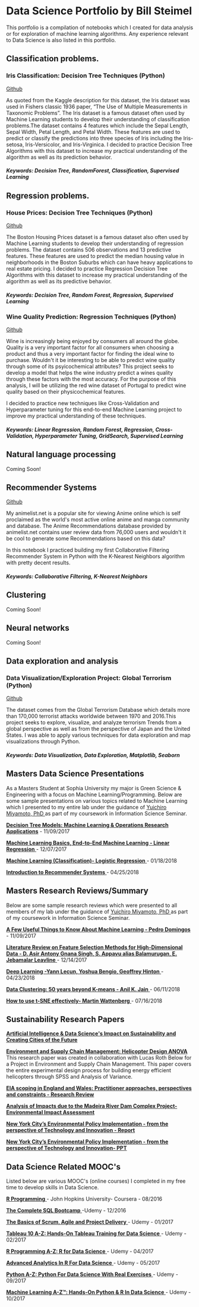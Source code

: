 # Data Science Portfolio by Bill Steimel

This portfolio is a compilation of notebooks which I created for data analysis or for exploration of machine learning algorithms. Any experience relevant to Data Science is also listed in this portfolio. 

## Classification problems.

### Iris Classification: Decision Tree Techniques (Python)
[Github](https://github.com/steimel64/steimel64.github.io/blob/master/Notebooks/Iris%20Notebook.ipynb) 

As quoted from the Kaggle description for this dataset, the Iris dataset was used in Fishers classic 1936 paper, “The Use of Multiple Measurements in Taxonomic Problems”. 
The Iris dataset is a famous dataset often used by Machine Learning students to develop their understanding of classification problems.The dataset contains 4 features which include the Sepal Length, Sepal Width, Petal Length, and Petal Width. These features are used to predict or classify the predictions into three species of Iris including the Iris-setosa, Iris-Versicolor, and Iris-Virginica.
I decided to practice Decision Tree Algorithms with this dataset to increase my practical understanding of the algorithm as well as its prediction behavior.

##### Keywords: Decision Tree, RandomForest, Classification, Supervised Learning

## Regression problems.

### House Prices: Decision Tree Techniques (Python) 
[Github](https://github.com/steimel64/steimel64.github.io/blob/master/Notebooks/Boston%20Housing%20Notebook.ipynb)

The Boston Housing Prices dataset is a famous dataset also often used by Machine Learning students to develop their understanding of regression problems. The dataset contains 506 observations and 13 predictive features. These features are used to predict the median housing value in neighborhoods in the Boston Suburbs which can have heavy applications to real estate pricing. 
I decided to practice Regression Decision Tree Algorithms with this dataset to increase my practical understanding of the algorithm as well as its predictive behavior.
##### Keywords: Decision Tree, Random Forest, Regression, Supervised Learning

### Wine Quality Prediction: Regression Techniques (Python) 
[Github](https://github.com/steimel64/steimel64.github.io/blob/master/Notebooks/Wine.ipynb)

Wine is increasingly being enjoyed by consumers all around the globe. Quality is a very important factor for all consumers when choosing a product and thus a very important factor for finding the ideal wine to purchase.
Wouldn't it be interesting to be able to predict wine quality through some of its psyicochemical attributes? This project seeks to develop a model that helps the wine industry predict a wines quality through these factors with the most accuracy. For the purpose of this analysis, I will be utilizing the red wine dataset of Portugal to predict wine quality based on their physicochemical features.
 
I decided to practice new techniques like Cross-Validation and Hyperparameter tuning for this end-to-end Machine Learning project to improve my practical understanding of these techniques. 

##### Keywords: Linear Regression, Random Forest, Regression, Cross-Validation, Hyperparameter Tuning, GridSearch, Supervised Learning


## Natural language processing
Coming Soon! 

## Recommender Systems
[Github](https://github.com/steimel64/steimel64.github.io/blob/master/Notebooks/Anime%20Recommender/Recommender.ipynb)

My animelist.net is a popular site for viewing Anime online which is self proclaimed as the world's most active online anime and manga community and database. The Anime Recommendations database provided by animelist.net contains user review data from 76,000 users and wouldn't it be cool to generate some Recommendations based on this data? 

In this notebook I practiced building my first Collaborative Filtering Recommender System in Python with the K-Nearest Neighbors algorithm with pretty decent results. 

##### Keywords: Collaborative Filtering, K-Nearest Neighbors 


## Clustering
Coming Soon! 

## Neural networks
Coming Soon! 


## Data exploration and analysis

### Data Visualization/Exploration Project: Global Terrorism (Python) 
[Github](https://github.com/steimel64/steimel64.github.io/blob/master/Notebooks/Terrorism/Terrorism.ipynb)

The dataset comes from the Global Terrorism Database which details more than 170,000 terrorist attacks worldwide between 1970 and 2016.This project seeks to explore, visualize, and analyze terrorism Trends from a global perspective as well as from the perspective of Japan and the United States. I was able to apply various techniques for data exploration and map visualizations through Python. 

##### Keywords: Data Visualization, Data Exploration, Matplotlib, Seaborn 

## Masters Data Science Presentations 
As a Masters Student at Sophia University my major is Green Science & Engineering with a focus on Machine Learning/Programming. Below are some sample presentations on various topics related to Machine Learning which I presented to my entire lab under the guidance of [ Yuichiro Miyamoto, PhD ](http://www.ics.sophia.ac.jp/miyamoto/) as part of my coursework in Information Science Seminar.

[ **Decision Tree Models: Machine Learning & Operations Research Applications**](https://github.com/steimel64/steimel64.github.io/blob/master/Tutorials/DecisionTreeModelsML_OR.pdf)  - 11/09/2017 

[ **Machine Learning Basics, End-to-End Machine Learning - Linear Regression** ](https://github.com/steimel64/steimel64.github.io/blob/master/Tutorials/MLBasics.pdf)  - 12/07/2017

[ **Machine Learning (Classification)- Logistic Regression** ](https://github.com/steimel64/steimel64.github.io/blob/master/Tutorials/Classification.pdf)  - 01/18/2018

[ **Introduction to Recommender Systems** ](https://github.com/steimel64/steimel64.github.io/blob/master/Tutorials/Intro_RecommenderSystems.pdf)  - 04/25/2018


## Masters Research Reviews/Summary
Below are some sample research reviews which were presented to all members of my lab under the guidance of 
[ Yuichiro Miyamoto, PhD ](http://www.ics.sophia.ac.jp/miyamoto/) as part of my coursework in Information Science Seminar. 

[ **A Few Useful Things to Know About Machine Learning - Pedro Domingos**](https://github.com/steimel64/steimel64.github.io/blob/master/ResearchReviews/AFewUsefulThingstoKnowAboutML.pdf)  - 11/09/2017 

[ **Literature Review on Feature Selection Methods for High-Dimensional Data - D. Asir Antony Gnana Singh, S. Appavu alias Balamurugan, E. Jebamalar Leavline** ](https://github.com/steimel64/steimel64.github.io/blob/master/ResearchReviews/FeatureSelection.pdf)  - 12/14/2017 

[ **Deep Learning -Yann Lecun, Yoshua Bengio, Geoffrey Hinton** ](https://github.com/steimel64/steimel64.github.io/blob/master/ResearchReviews/DeepLearningSurvey.pdf) - 04/23/2018

[ **Data Clustering: 50 years beyond K-means - Anil K. Jain** ](https://github.com/steimel64/steimel64.github.io/blob/master/ResearchReviews/Clustering.pdf) - 06/11/2018

[ **How to use t-SNE effectively- Martin Wattenberg** ](https://github.com/steimel64/steimel64.github.io/blob/master/ResearchReviews/t-SNE.pdf) - 07/16/2018



## Sustainability Research Papers 
[ **Artificial Intelligence & Data Science's Impact on Sustainability and Creating Cities of the Future** ](https://github.com/steimel64/steimel64.github.io/blob/master/Research%20Papers/Artificial%20Intelligence%20%26%20Data%20Science%E2%80%99s%20Impact%20on%20Sustainability%20and%20Creating%20Cities%20of%20the%20Future.pdf)

[ **Environment and Supply Chain Management: Helicopter Design ANOVA** ](https://github.com/steimel64/steimel64.github.io/blob/master/Research%20Papers/Environment%20and%20Supply%20Chain%20Management%20ANOVA.pdf)
This research paper was created in collaboration with Lucas Roth Below for a Project in Environment and Supply Chain Management. This paper covers the entire experimental design process for building energy efficient helicopters through SPSS and Analysis of Variance. 

[ **EIA scoping in England and Wales: Practitioner approaches, perspectives and constraints - Research Review** ](https://github.com/steimel64/steimel64.github.io/blob/master/Research%20Papers/EIA_Review_UK_Wales.pdf) 

[ **Analysis of Impacts due to the Madeira River Dam Complex Project- Environmental Impact Assessment** ](https://github.com/steimel64/steimel64.github.io/blob/master/Research%20Papers/MadeiraRiverEIA.pdf) 

[ **New York City’s Environmental Policy Implementation - from the perspective of Technology and Innovation - Report** ](https://github.com/steimel64/steimel64.github.io/blob/master/Research%20Papers/New_York_Env_Policy_Technology.pdf) 

[ **New York City’s Environmental Policy Implementation - from the perspective of Technology and Innovation- PPT** ](https://github.com/steimel64/steimel64.github.io/blob/master/Research%20Papers/NYC_Env_Policy_Review.pdf) 

## Data Science Related MOOC's 
Listed below are various MOOC's (online courses) I completed in my free time to develop skills in Data Science. 

[ **R Programming** ](https://www.coursera.org/account/accomplishments/certificate/YLPTQ5LKZT4P) - John Hopkins University- Coursera - 08/2016

[ **The Complete SQL Bootcamp** ](https://www.udemy.com/certificate/UC-LCCKRLTT/) -Udemy - 12/2016

[ **The Basics of Scrum, Agile and Project Delivery** ](https://www.udemy.com/certificate/UC-0HNBGTX5/) - Udemy - 01/2017

[ **Tableau 10 A-Z: Hands-On Tableau Training for Data Science** ](https://www.udemy.com/certificate/UC-SLMTDVZJ/) - Udemy - 02/2017

[ **R Programming A-Z: R for Data Science** ](https://www.udemy.com/certificate/UC-7XPVQ8YK/) - Udemy - 04/2017 

[ **Advanced Analytics In R For Data Science** ](https://www.udemy.com/certificate/UC-7YSPFXEW/) - Udemy - 05/2017

[ **Python A-Z: Python For Data Science With Real Exercises** ](https://www.udemy.com/certificate/UC-H1JDL87H/) - Udemy - 09/2017 

[ **Machine Learning A-Z™: Hands-On Python & R In Data Science** ](https://www.udemy.com/certificate/UC-R4KZFHB1/) - Udemy - 10/2017
